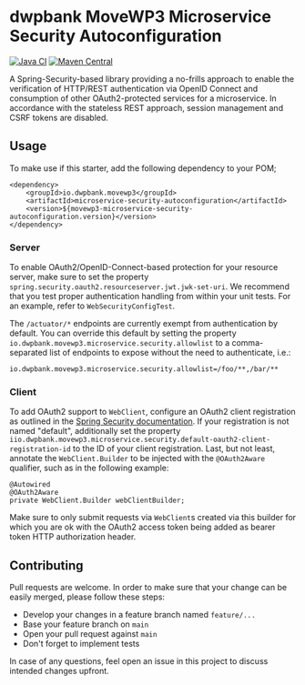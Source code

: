 # dwpbank MoveWP3 Microservice Security Autoconfiguration

[![Java CI](https://github.com/movewp3/microservice-security-autoconfiguration/actions/workflows/build.yml/badge.svg)](https://github.com/movewp3/microservice-security-autoconfiguration/actions/workflows/build.yml) [![Maven Central](https://img.shields.io/maven-central/v/io.dwpbank.movewp3/microservice-security-autoconfiguration)](https://search.maven.org/artifact/io.dwpbank.movewp3/microservice-security-autoconfiguration)

A Spring-Security-based library providing a no-frills approach to enable the verification of HTTP/REST authentication via OpenID Connect and
consumption of other OAuth2-protected services for a microservice.
In accordance with the stateless REST approach, session management and CSRF tokens are disabled.

## Usage

To make use if this starter, add the following dependency to your POM;

```
<dependency>
    <groupId>io.dwpbank.movewp3</groupId>
    <artifactId>microservice-security-autoconfiguration</artifactId>
    <version>${movewp3-microservice-security-autoconfiguration.version}</version>
</dependency>
```

### Server

To enable OAuth2/OpenID-Connect-based protection for your resource server, make sure to set the property
`spring.security.oauth2.resourceserver.jwt.jwk-set-uri`. We recommend that you test proper authentication handling from within your unit
tests. For an example, refer to `WebSecurityConfigTest`.

The `/actuator/*` endpoints are currently exempt from authentication by default. You can override this default by setting the property
`io.dwpbank.movewp3.microservice.security.allowlist` to a comma-separated list of endpoints to expose without the need to authenticate,
i.e.:

```
io.dwpbank.movewp3.microservice.security.allowlist=/foo/**,/bar/**
```

### Client

To add OAuth2 support to `WebClient`, configure an OAuth2 client registration as outlined in
the [Spring Security documentation](https://docs.spring.io/spring-security/site/docs/5.3.2.RELEASE/reference/html5/#webflux-oauth2-login-sample-config).
If your registration is not named "default", additionally set the property
`iio.dwpbank.movewp3.microservice.security.default-oauth2-client-registration-id` to the ID of your client registration. Last, but not
least, annotate the `WebClient.Builder` to be injected with the `@OAuth2Aware` qualifier, such as in the following example:

```
@Autowired
@OAuth2Aware
private WebClient.Builder webClientBuilder;
```

Make sure to only submit requests via `WebClient`s created via this builder for which you are ok with the OAuth2 access token being added as
bearer token HTTP authorization header.

## Contributing

Pull requests are welcome. In order to make sure that your change can be easily merged, please follow these steps:

* Develop your changes in a feature branch named `feature/...`
* Base your feature branch on `main`
* Open your pull request against `main`
* Don't forget to implement tests

In case of any questions, feel open an issue in this project to discuss intended changes upfront.

